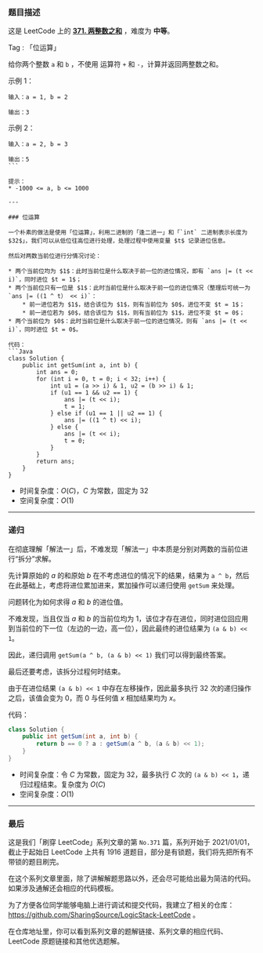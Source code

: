 ### 题目描述

这是 LeetCode 上的 **[371. 两整数之和](https://leetcode-cn.com/problems/sum-of-two-integers/solution/gong-shui-san-xie-shi-yong-wei-yun-suan-4hpb7/)** ，难度为 **中等**。

Tag : 「位运算」

给你两个整数 `a` 和 `b` ，不使用 运算符 `+` 和 `-`，计算并返回两整数之和。

示例 1：
```
输入：a = 1, b = 2

输出：3
```
示例 2：
```
输入：a = 2, b = 3

输出：5
``` 

提示：
* -1000 <= a, b <= 1000

---

### 位运算

一个朴素的做法是使用「位运算」，利用二进制的「逢二进一」和「`int` 二进制表示长度为 $32$」，我们可以从低位往高位进行处理，处理过程中使用变量 $t$ 记录进位信息。

然后对两数当前位进行分情况讨论：

* 两个当前位均为 $1$：此时当前位是什么取决于前一位的进位情况，即有 `ans |= (t << i)`，同时进位 $t = 1$；
* 两个当前位只有一位是 $1$：此时当前位是什么取决于前一位的进位情况（整理后可统一为 `ans |= ((1 ^ t） << i)`：
    * 前一进位若为 $1$，结合该位为 $1$，则有当前位为 $0$，进位不变 $t = 1$；
    * 前一进位若为 $0$，结合该位为 $1$，则有当前位为 $1$，进位不变 $t = 0$；
* 两个当前位为 $0$：此时当前位是什么取决于前一位的进位情况，则有 `ans |= (t << i)`，同时进位 $t = 0$。

代码：
```Java
class Solution {
    public int getSum(int a, int b) {
        int ans = 0;
        for (int i = 0, t = 0; i < 32; i++) {
            int u1 = (a >> i) & 1, u2 = (b >> i) & 1;
            if (u1 == 1 && u2 == 1) {
                ans |= (t << i);
                t = 1;
            } else if (u1 == 1 || u2 == 1) {
                ans |= ((1 ^ t) << i);
            } else {
                ans |= (t << i);
                t = 0;
            }
        }
        return ans;
    }
}
```
* 时间复杂度：$O(C)$，$C$ 为常数，固定为 $32$
* 空间复杂度：$O(1)$

---

### 递归

在彻底理解「解法一」后，不难发现「解法一」中本质是分别对两数的当前位进行“拆分”求解。

先计算原始的 $a$ 的和原始 $b$ 在不考虑进位的情况下的结果，结果为 `a ^ b`，然后在此基础上，考虑将进位累加进来，累加操作可以递归使用 `getSum` 来处理。

问题转化为如何求得 $a$ 和 $b$ 的进位值。

不难发现，当且仅当 $a$ 和 $b$ 的当前位均为 $1$，该位才存在进位，同时进位回应用到当前位的下一位（左边的一边，高一位），因此最终的进位结果为 `(a & b) << 1`。

因此，递归调用 `getSum(a ^ b, (a & b) << 1)` 我们可以得到最终答案。

最后还要考虑，该拆分过程何时结束。

由于在进位结果 `(a & b) << 1` 中存在左移操作，因此最多执行 $32$ 次的递归操作之后，该值会变为 $0$，而 $0$ 与任何值 $x$ 相加结果均为 $x$。

代码：
```Java
class Solution {
    public int getSum(int a, int b) {
        return b == 0 ? a : getSum(a ^ b, (a & b) << 1);
    }
}
```
* 时间复杂度：令 $C$ 为常数，固定为 $32$，最多执行 $C$ 次的 `(a & b) << 1`，递归过程结束。复杂度为 $O(C)$
* 空间复杂度：$O(1)$

---

### 最后

这是我们「刷穿 LeetCode」系列文章的第 `No.371` 篇，系列开始于 2021/01/01，截止于起始日 LeetCode 上共有 1916 道题目，部分是有锁题，我们将先把所有不带锁的题目刷完。

在这个系列文章里面，除了讲解解题思路以外，还会尽可能给出最为简洁的代码。如果涉及通解还会相应的代码模板。

为了方便各位同学能够电脑上进行调试和提交代码，我建立了相关的仓库：https://github.com/SharingSource/LogicStack-LeetCode 。

在仓库地址里，你可以看到系列文章的题解链接、系列文章的相应代码、LeetCode 原题链接和其他优选题解。

